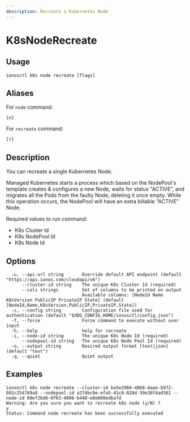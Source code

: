 ```yaml
---
description: Recreate a Kubernetes Node
---
```


# K8sNodeRecreate

## Usage

```text
ionosctl k8s node recreate [flags]
```

## Aliases

For `node` command:
```text
[n]
```

For `recreate` command:
```text
[r]
```

## Description

You can recreate a single Kubernetes Node.

Managed Kubernetes starts a process which based on the NodePool's template creates & configures a new Node, waits for status "ACTIVE", and migrates all the Pods from the faulty Node, deleting it once empty. While this operation occurs, the NodePool will have an extra billable "ACTIVE" Node.

Required values to run command:

* K8s Cluster Id
* K8s NodePool Id
* K8s Node Id

## Options

```text
  -u, --api-url string       Override default API endpoint (default "https://api.ionos.com/cloudapi/v6")
      --cluster-id string    The unique K8s Cluster Id (required)
      --cols strings         Set of columns to be printed on output 
                             Available columns: [NodeId Name K8sVersion PublicIP PrivateIP State] (default [NodeId,Name,K8sVersion,PublicIP,PrivateIP,State])
  -c, --config string        Configuration file used for authentication (default "$XDG_CONFIG_HOME/ionosctl/config.json")
  -f, --force                Force command to execute without user input
  -h, --help                 help for recreate
  -i, --node-id string       The unique K8s Node Id (required)
      --nodepool-id string   The unique K8s Node Pool Id (required)
  -o, --output string        Desired output format [text|json] (default "text")
  -q, --quiet                Quiet output
```

## Examples

```text
ionosctl k8s node recreate --cluster-id ba5e2960-4068-4aee-b972-092c254769a8 --nodepool-id a274bc0e-efa5-41c0-828d-39e38f4ad361 --node-id 60ef2bd6-0f63-4006-b448-e8e060edba7d 
Warning: Are you sure you want to recreate k8s node (y/N) ? 
y
Status: Command node recreate has been successfully executed
```

